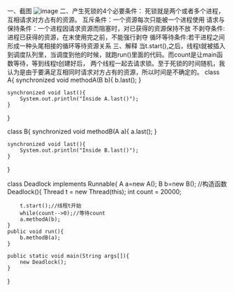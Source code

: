 一、截图
![image](https://cloud.githubusercontent.com/assets/22443270/19890434/9cf59b38-a075-11e6-86ae-bcd2c0e1d453.png)
二、产生死锁的4个必要条件：
死锁就是两个或者多个进程，互相请求对方占有的资源。
互斥条件：一个资源每次只能被一个进程使用
请求与保持条件：一个进程因请求资源而阻塞时，对已获得的资源保持不放
不剥夺条件:进程已获得的资源，在末使用完之前，不能强行剥夺
循环等待条件:若干进程之间形成一种头尾相接的循环等待资源关系
三、解释
当t.start(),之后，线程t就被插入到调度队列里，当调度到他的时候，就跑run()里面的代码。而count是让main函数等待，等到线程t创建好后，
两个线程一起去请求锁。至于死锁的时间随机，我认为是由于要满足互相同时请求对方占有的资源，所以时间是不确定的。
class A{
	synchronized void methodA(B b){
		b.last();
	}
	
	synchronized void last(){
		System.out.println("Inside A.last()");
	}

}

class B{
	synchronized void methodB(A a){
		a.last();
	}
	
	synchronized void last(){
		System.out.println("Inside B.last()");
	}

}

class Deadlock implements Runnable{
	A a=new A();
	B b=new B();
//构造函数
	Deadlock(){
		Thread t = new Thread(this);
		int count = 20000;
		
		t.start();//线程t开始
		while(count-->0);//等待count
		a.methodA(b);
	}
	public void run(){
		b.methodB(a);
	}
	
	public static void main(String args[]){
		new Deadlock();
	}
}
